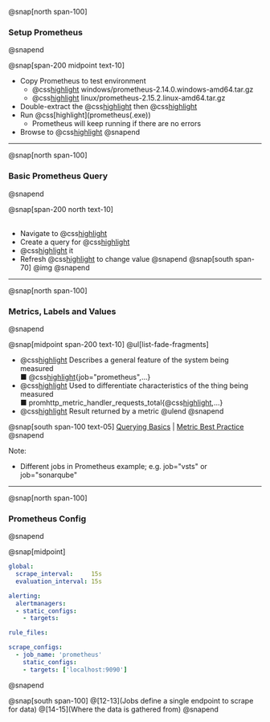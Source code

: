 @snap[north span-100]
### Setup Prometheus
@snapend

@snap[span-200 midpoint text-10]
- Copy Prometheus to test environment
  - @css[highlight](Windows:) windows/prometheus-2.14.0.windows-amd64.tar.gz
  - @css[highlight](Mac:) linux/prometheus-2.15.2.linux-amd64.tar.gz
- Double-extract the @css[highlight](.gz) then @css[highlight](.tar)
- Run @css[highlight](prometheus(.exe&#41;)
  - Prometheus will keep running if there are no errors
- Browse to @css[highlight](http://localhost:9090)
@snapend

---
@snap[north span-100]
### Basic Prometheus Query
@snapend

@snap[span-200 north text-10]
<br><br>
- Navigate to @css[highlight](localhost:9090)
- Create a query for @css[highlight](promhttp_metric_handler_requests_total)
- @css[highlight](Execute) it
- Refresh @css[highlight](http://localhost:9090) to change value
@snapend
@snap[south span-70]
@img[](assets/img/prometheus-query.png)
@snapend

---
@snap[north span-100]
### Metrics, Labels and Values
@snapend

@snap[midpoint span-200 text-10]
@ul[list-fade-fragments]
- @css[highlight](Metric:) Describes a general feature of the system being measured<br>&#9632; @css[highlight](promhttp_metric_handler_requests_total){job="prometheus",...}
- @css[highlight](Labels:) Used to differentiate characteristics of the thing being measured<br>&#9632; promhttp_metric_handler_requests_total{@css[highlight](job="prometheus"),...}
- @css[highlight](Values:) Result returned by a metric
@ulend
@snapend

@snap[south span-100 text-05]
[Querying Basics](https://prometheus.io/docs/prometheus/latest/querying/basics/) | [Metric Best Practice](https://prometheus.io/docs/practices/naming/)
@snapend

Note:
- Different jobs in Prometheus example; e.g. job="vsts" or job="sonarqube"

---
@snap[north span-100]
### Prometheus Config
@snapend

@snap[midpoint]
```yaml
global:
  scrape_interval:     15s
  evaluation_interval: 15s

alerting:
  alertmanagers:
  - static_configs:
    - targets:

rule_files:

scrape_configs:
  - job_name: 'prometheus'
    static_configs:
    - targets: ['localhost:9090']
```
@snapend

@snap[south span-100]
@[12-13](Jobs define a single endpoint to scrape for data)
@[14-15](Where the data is gathered from)
@snapend